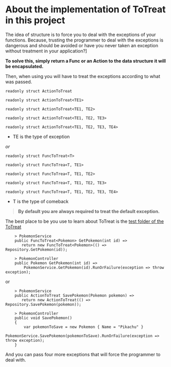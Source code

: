 # About the implementation of ToTreat in this project

The idea of structure is to force you to deal with the exceptions of your functions. Because, trusting the programmer to deal with the exceptions is dangerous and should be avoided or have you never taken an exception without treatment in your application?]

**To solve this, simply return a Func or an Action to the data structure it will be encapsulated.**

Then, when using you will have to treat the exceptions according to what was passed.

`readonly struct ActionToTreat`

`readonly struct ActionToTreat<TE1>`

`readonly struct ActionToTreat<TE1, TE2>`

`readonly struct ActionToTreat<TE1, TE2, TE3>`

`readonly struct ActionToTreat<TE1, TE2, TE3, TE4>`

* TE is the type of exception

_or_ 

`readonly struct FuncToTreat<T>`

`readonly struct FuncToTrea<T, TE1>`

`readonly struct FuncToTrea<T, TE1, TE2>`

`readonly struct FuncToTrea<T, TE1, TE2, TE3>`

`readonly struct FuncToTrea<T, TE1, TE2, TE3, TE4>` 

* T is the type of comeback
 
 
> **By default you are always required to treat the default exception.**

The best place to be you use to learn about ToTreat is the [test folder of the ToTreat](https://github.com/eduardosilva218/PrancingPonySharp/tree/main/PrancingPonySharp.ToTreat.Test)

        > PokemonService
        public FuncToTreat<Pokemon> GetPokemon(int id) =>
           return new FuncToTreat<Pokemon>(() => Repository.GetPokemon(id));

        > PokemonController
        public Pokemon GetPokemon(int id) =>
            PokemonService.GetPokemon(id).RunOrFailure(exception => throw exception);

or

        > PokemonService
        public ActionToTreat SavePokemon(Pokemon pokemon) =>
           return new ActionToTreat(() => Repository.SavePokemon(pokemon));

        > PokemonController
        public void SavePokemon()
        {
            var pokemonToSave = new Pokemon { Name = "Pikachu" }
            PokemonService.SavePokemon(pokemonToSave).RunOrFailure(exception => throw exception);
        }
        
And you can pass four more exceptions that will force the programmer to deal with.
